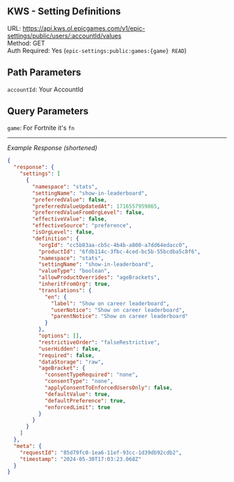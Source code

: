 ## KWS - Setting Definitions

URL: https://api.kws.ol.epicgames.com/v1/epic-settings/public/users/:accountId/values \
Method: GET \
Auth Required: Yes (`epic-settings:public:games:{game} READ`)

## Path Parameters

`accountId`: Your AccountId

## Query Parameters

`game`: For Fortnite it's `fn`

---

_Example Response (shortened)_

```json
{
  "response": {
    "settings": [
      {
        "namespace": "stats",
        "settingName": "show-in-leaderboard",
        "preferredValue": false,
        "preferredValueUpdatedAt": 1716557959865,
        "preferredValueFromOrgLevel": false,
        "effectiveValue": false,
        "effectiveSource": "preference",
        "isOrgLevel": false,
        "definition": {
          "orgId": "cc5b83aa-cb5c-4b4b-a800-a7dd64edacc0",
          "productId": "6fdb114c-3fbc-4ced-bc5b-55bcdba5c8f6",
          "namespace": "stats",
          "settingName": "show-in-leaderboard",
          "valueType": "boolean",
          "allowProductOverrides": "ageBrackets",
          "inheritFromOrg": true,
          "translations": {
            "en": {
              "label": "Show on career leaderboard",
              "userNotice": "Show on career leaderboard",
              "parentNotice": "Show on career leaderboard"
            }
          },
          "options": [],
          "restrictiveOrder": "falseRestrictive",
          "userHidden": false,
          "required": false,
          "dataStorage": "raw",
          "ageBracket": {
            "consentTypeRequired": "none",
            "consentType": "none",
            "applyConsentToEnforcedUsersOnly": false,
            "defaultValue": true,
            "defaultPreference": true,
            "enforcedLimit": true
          }
        }
      }
    ]
  },
  "meta": {
    "requestId": "85d79fc0-1ea6-11ef-93cc-1d39db92cdb2",
    "timestamp": "2024-05-30T17:03:23.068Z"
  }
}
```
